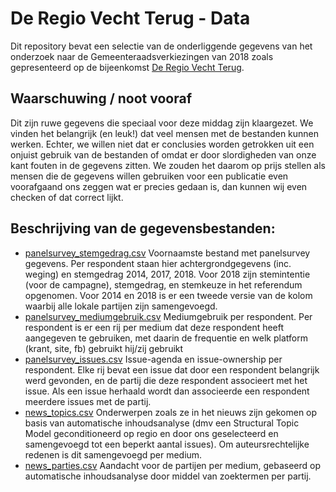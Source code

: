 # De Regio Vecht Terug - Data

Dit repository bevat een selectie van de onderliggende gegevens van het onderzoek naar de Gemeenteraadsverkiezingen van 2018
zoals gepresenteerd op de bijeenkomst [De Regio Vecht Terug](https://regiovechtterug.nl/).

## Waarschuwing / noot vooraf

Dit zijn ruwe gegevens die speciaal voor deze middag zijn klaargezet. 
We vinden het belangrijk (en leuk!) dat veel mensen met de bestanden kunnen werken.
Echter, we willen niet dat er conclusies worden getrokken uit een onjuist gebruik van de bestanden of omdat er door slordigheden van onze kant fouten in de gegevens zitten.
We zouden het daarom op prijs stellen als mensen die de gegevens willen gebruiken voor een publicatie even voorafgaand ons zeggen wat er precies gedaan is, dan kunnen wij even checken of dat correct lijkt. 

## Beschrijving van de gegevensbestanden:

+ [panelsurvey_stemgedrag.csv](panelsurvey_stemgedrag.csv) Voornaamste bestand met panelsurvey gegevens. Per respondent staan hier achtergrondgegevens (inc. weging) en stemgedrag 2014, 2017, 2018. Voor 2018 zijn stemintentie (voor de campagne), stemgedrag, en stemkeuze in het referendum opgenomen. Voor 2014 en 2018 is er een tweede versie van de kolom waarbij alle lokale partijen zijn samengevoegd.
+ [panelsurvey_mediumgebruik.csv](panelsurvey_mediumgebruik.csv) Mediumgebruik per respondent. Per respondent is er een rij per medium dat deze respondent heeft aangegeven te gebruiken, met daarin de frequentie en welk platform (krant, site, fb) gebruikt hij/zij gebruikt
+ [panelsurvey_issues.csv](panelsurvey_issues.csv) Issue-agenda en issue-ownership per respondent. Elke rij bevat een issue dat door een respondent belangrijk werd gevonden, en de partij die deze respondent associeert met het issue. Als een issue herhaald wordt dan associeerde een respondent meerdere issues met de partij. 
+ [news_topics.csv](news_topics.csv) Onderwerpen zoals ze in het nieuws zijn gekomen op basis van automatische inhoudsanalyse (dmv een Structural Topic Model geconditioneerd op regio en door ons geselecteerd en samengevoegd tot een beperkt aantal issues). Om auteursrechtelijke redenen is dit samengevoegd per medium. 
+ [news_parties.csv](news_parties.csv) Aandacht voor de partijen per medium, gebaseerd op automatische inhoudsanalyse door middel van zoektermen per partij. 

